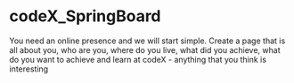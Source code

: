 codeX_SpringBoard
=================

You need an online presence and we will start simple. Create a page that is all about you, who are you, where do you live, what did you achieve, what do you want to achieve and learn at codeX - anything that you think is interesting 
